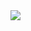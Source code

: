 <!-- #image --><img align="center" src="https://apod.nasa.gov/apod/image/1301/flamingstar_pugh_960.jpg"></br><!-- #end -->
